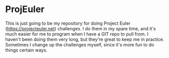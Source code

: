 ProjEuler
=========

This is just going to be my repository for doing Project Euler (https://projecteuler.net) challenges. I do them in my spare time, and it's much easier for me to program when I have a GIT repo to pull from. I haven't been doing them very long, but they're great to keep me in practice. Sometimes I change up the challenges myself, since it's more fun to do things certain ways.
